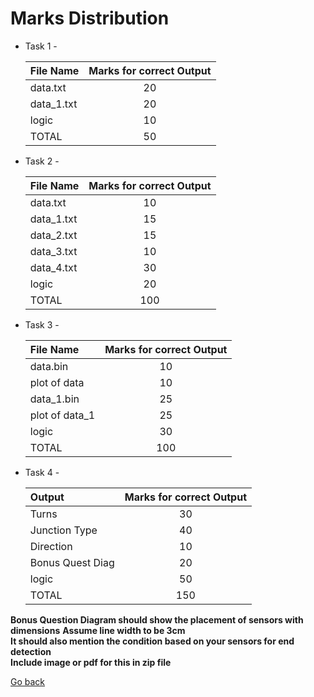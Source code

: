 # Marks Distribution

* Task 1 -  
  
  |   File Name    |  Marks for correct Output  |  
  |:---------------|:--------------------------:|  
  |    data.txt    |           20               |  
  |   data_1.txt   |           20               |  
  |     logic      |           10               |  
  |     TOTAL      |           50               |  
  
* Task 2 -  
  
  |   File Name    |  Marks for correct Output  |  
  |:---------------|:--------------------------:|  
  |    data.txt    |           10               |  
  |   data_1.txt   |           15               |  
  |   data_2.txt   |           15               |  
  |   data_3.txt   |           10               |  
  |   data_4.txt   |           30               |  
  |     logic      |           20               |  
  |     TOTAL      |           100              |  
  
* Task 3 -  
  
  |   File Name    |  Marks for correct Output  |  
  |:---------------|:--------------------------:|  
  |    data.bin    |           10               |  
  |  plot of data  |           10               |  
  |   data_1.bin   |           25               |  
  | plot of data_1 |           25               |  
  |     logic      |           30               |  
  |     TOTAL      |           100              |  
  
* Task 4 -  
  
  |    Output      |  Marks for correct Output  |  
  |:---------------|:--------------------------:|  
  |    Turns       |           30               |  
  |Junction Type   |           40               |  
  |     Direction  |           10               |  
  |Bonus Quest Diag|           20               |  
  |     logic      |           50               |  
  |     TOTAL      |          150               |  
  
**Bonus Question Diagram should show the placement of sensors with dimensions** 
**Assume line width to be 3cm**  
**It should also mention the condition based on your sensors for end detection**  
**Include image or pdf for this in zip file**  
  
[Go back](score.md)
